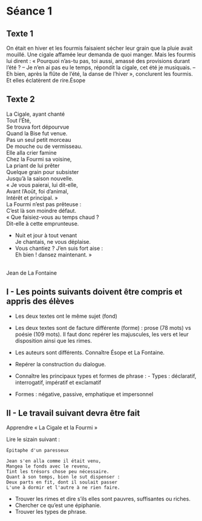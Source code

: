 # Séance 1 

## Texte 1
 
On était en hiver et les fourmis faisaient sécher leur grain que la pluie avait mouillé. Une cigale affamée leur demanda de quoi manger. Mais les fourmis lui dirent : « Pourquoi n’as-tu pas, toi aussi, amassé des provisions durant l’été ? – Je n’en ai pas eu le temps, répondit la cigale, cet été je musiquais. – Eh bien, après la flûte de l’été, la danse de l’hiver », conclurent les fourmis. Et elles éclatèrent de rire.
​
Ésope
 
## Texte 2
 
La Cigale, ayant chanté<br />
Tout l’Été,<br />
Se trouva fort dépourvue<br />
Quand la Bise fut venue.<br />
Pas un seul petit morceau<br />
De mouche ou de vermisseau.<br />
Elle alla crier famine<br />
Chez la Fourmi sa voisine,<br />
La priant de lui prêter<br />
Quelque grain pour subsister<br />
Jusqu’à la saison nouvelle.<br />
« Je vous paierai, lui dit-elle,<br />
Avant l’Août, foi d’animal,<br />
Intérêt et principal. »<br />
La Fourmi n’est pas prêteuse :<br />
C’est là son moindre défaut.<br />
« Que faisiez-vous au temps chaud ?<br />
Dit-elle à cette emprunteuse.<br />
- Nuit et jour à tout venant<br />
Je chantais, ne vous déplaise.<br />
- Vous chantiez ? J’en suis fort aise :<br />
Eh bien ! dansez maintenant. »<br /><br />

Jean de La Fontaine
 
## I - Les points suivants doivent être compris et appris des élèves
 
- Les deux textes ont le même sujet (fond)
- Les deux textes sont de facture différente (forme) : prose (78 mots) vs poésie (109 mots). Il faut donc repérer les majuscules, les vers et leur disposition ainsi que les rimes.
- Les auteurs sont différents. Connaître Ésope et La Fontaine.
 
- Repérer la construction du dialogue.
- Connaître les principaux types et formes de phrase :
​- Types : déclaratif, interrogatif, impératif et exclamatif
- ​Formes : négative, passive, emphatique et impersonnel
 
## II - Le travail suivant devra être fait
 
Apprendre « La Cigale et la Fourmi »

Lire le sizain suivant :

	Épitaphe d'un paresseux
	
	Jean s'en alla comme il était venu, 
	Mangea le fonds avec le revenu, 
	Tint les trésors chose peu nécessaire. 
	Quant à son temps, bien le sut dispenser : 
	Deux parts en fit, dont il soulait passer 
	L'une à dormir et l'autre à ne rien faire.
 
- Trouver les rimes et dire s’ils elles sont pauvres, suffisantes ou riches.
- Chercher ce qu’est une épiphanie.
- Trouver les types de phrase.